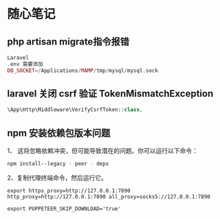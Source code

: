 # 随心笔记

## php artisan migrate指令报错

```php
Laravel 
.env 需要添加
DB_SOCKET=/Applications/MAMP/tmp/mysql/mysql.sock
```

## laravel 关闭 csrf 验证 TokenMismatchException

```php
\App\Http\Middleware\VerifyCsrfToken::class,
```

## npm 安装依赖包版本问题

1、 这将忽略依赖冲突，但可能导致潜在的问题。你可以运行以下命令：

```bash
npm install--legacy - peer - deps
```

2、复制代理终端命令，然后运行它。

```base
export https_proxy=http://127.0.0.1:7890 http_proxy=http://127.0.0.1:7890 all_proxy=socks5://127.0.0.1:7890

export PUPPETEER_SKIP_DOWNLOAD='true'
```